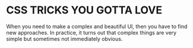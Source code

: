 # CSS TRICKS YOU GOTTA LOVE
When you need to make a complex and beautiful UI, then you have to find new approaches. In practice, it turns out that complex things are very simple but sometimes not immediately obvious.
